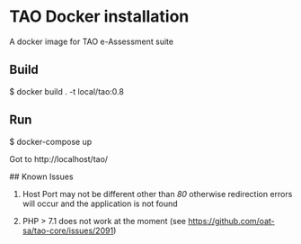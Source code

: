 # TAO Docker installation
A docker image for TAO e-Assessment suite


## Build

$ docker build . -t local/tao:0.8

## Run

$ docker-compose up

Got to http://localhost/tao/


## Known Issues

1. Host Port may not be different other than *80* otherwise redirection errors will occur and the application is not found

2. PHP > 7.1 does not work at the moment (see https://github.com/oat-sa/tao-core/issues/2091)
